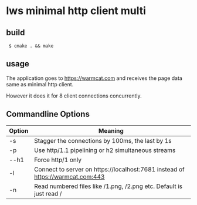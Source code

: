 # lws minimal http client multi

## build

```
 $ cmake . && make
```

## usage

The application goes to https://warmcat.com and receives the page data
same as minimal http client.

However it does it for 8 client connections concurrently.

## Commandline Options

Option|Meaning
---|---
-s|Stagger the connections by 100ms, the last by 1s
-p|Use http/1.1 pipelining or h2 simultaneous streams
--h1|Force http/1 only
-l|Connect to server on https://localhost:7681 instead of https://warmcat.com:443
-n|Read numbered files like /1.png, /2.png etc.  Default is just read /

